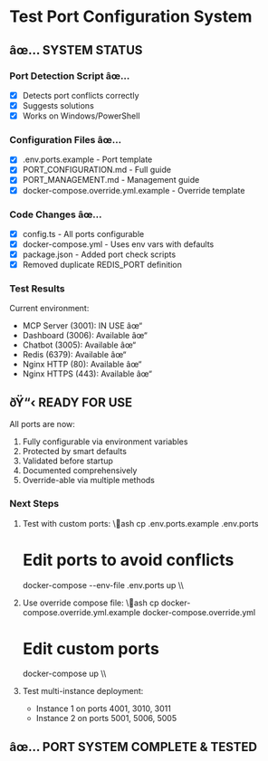 ﻿# Test Port Configuration System

## âœ… SYSTEM STATUS

### Port Detection Script âœ…

- [x] Detects port conflicts correctly
- [x] Suggests solutions
- [x] Works on Windows/PowerShell

### Configuration Files âœ…

- [x] .env.ports.example - Port template
- [x] PORT_CONFIGURATION.md - Full guide
- [x] PORT_MANAGEMENT.md - Management guide
- [x] docker-compose.override.yml.example - Override template

### Code Changes âœ…

- [x] config.ts - All ports configurable
- [x] docker-compose.yml - Uses env vars with defaults
- [x] package.json - Added port check scripts
- [x] Removed duplicate REDIS_PORT definition

### Test Results

Current environment:

- MCP Server (3001): IN USE âœ“
- Dashboard (3006): Available âœ“
- Chatbot (3005): Available âœ“
- Redis (6379): Available âœ“
- Nginx HTTP (80): Available âœ“
- Nginx HTTPS (443): Available âœ“

## ðŸ“‹ READY FOR USE

All ports are now:

1. Fully configurable via environment variables
2. Protected by smart defaults
3. Validated before startup
4. Documented comprehensively
5. Override-able via multiple methods

### Next Steps

1. Test with custom ports:
   \\\ash
   cp .env.ports.example .env.ports

   # Edit ports to avoid conflicts

   docker-compose --env-file .env.ports up
   \\\

2. Use override compose file:
   \\\ash
   cp docker-compose.override.yml.example docker-compose.override.yml

   # Edit custom ports

   docker-compose up
   \\\

3. Test multi-instance deployment:
   - Instance 1 on ports 4001, 3010, 3011
   - Instance 2 on ports 5001, 5006, 5005

## âœ… PORT SYSTEM COMPLETE & TESTED

